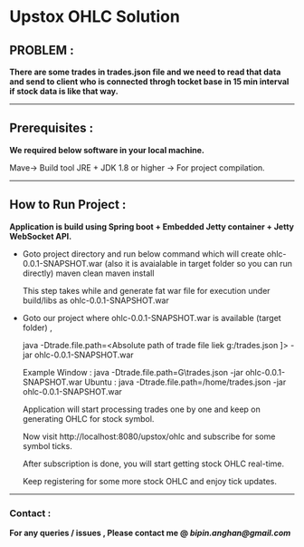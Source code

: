 # Upstox OHLC Solution

## PROBLEM : 

**There are some trades in trades.json file and we need to read that data and send to client who is connected throgh tocket base in 15 min interval if stock data is like that way.**


----------------------------------------------------------------------
## Prerequisites : 

**We required below software in your local machine.**

   Mave-> Build tool
   JRE + JDK 1.8 or higher -> For project compilation.

----------------------------------------------------------------------
## How to Run Project :

**Application is build using Spring boot + Embedded Jetty container + Jetty WebSocket API.**

* Goto project directory and run below command which will create ohlc-0.0.1-SNAPSHOT.war  (also it is avaialable in target folder so you can run directly)
	maven clean
	maven install

   This step takes while and generate fat war file for execution under build/libs as ohlc-0.0.1-SNAPSHOT.war
   
* Goto  our project where ohlc-0.0.1-SNAPSHOT.war is available (target folder) , 
 
	java  -Dtrade.file.path=<Absolute path of trade file liek g:/trades.json ]> -jar ohlc-0.0.1-SNAPSHOT.war
	
	 Example 
          Window : java -Dtrade.file.path=G\\trades.json -jar ohlc-0.0.1-SNAPSHOT.war
          Ubuntu : java -Dtrade.file.path=/home/trades.json -jar ohlc-0.0.1-SNAPSHOT.war
	
	Application will start processing trades one by one and keep on generating OHLC for stock symbol.
	
	Now visit http://localhost:8080/upstox/ohlc and subscribe for some symbol ticks.
	
	After subscription is done, you will start getting stock OHLC real-time.
	
	Keep registering for some more stock OHLC and enjoy tick updates.

----------------------------------------------------------------------
### Contact :
**For any queries / issues , Please contact me @ _bipin.anghan@gmail.com_** 
